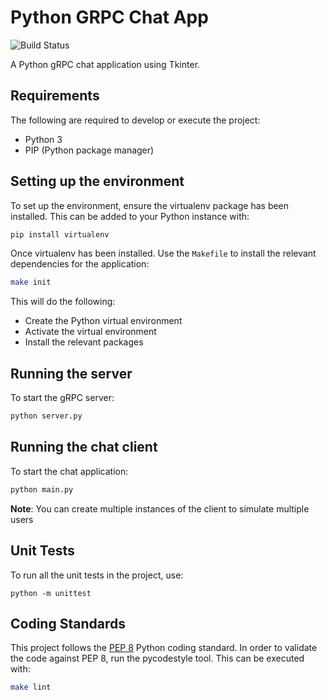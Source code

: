 # Python GRPC Chat App

![Build Status](https://github.com/Ryan95Z/python-grpc-chat-app/workflows/Python%20application/badge.svg)

A Python gRPC chat application using Tkinter.

## Requirements

The following are required to develop or execute the project:

* Python 3
* PIP (Python package manager)

## Setting up the environment

To set up the environment, ensure the virtualenv package has been installed. This can be added to your Python instance with:

```bash
pip install virtualenv
```

Once virtualenv has been installed. Use the `Makefile` to  install the relevant dependencies for the application:

```bash
make init
```

This will do the following:

* Create the Python virtual environment
* Activate the virtual environment
* Install the relevant packages

## Running the server

To start the gRPC server:

```bash
python server.py
```

## Running the chat client

To start the chat application:

```bash
python main.py
```

**Note**: You can create multiple instances of the client to simulate multiple users

## Unit Tests

To run all the unit tests in the project, use:

```
python -m unittest
```

## Coding Standards

This project follows the [PEP 8](https://www.python.org/dev/peps/pep-0008/) Python coding standard. In order to validate the code against PEP 8, run the pycodestyle tool. This can be executed with:

```bash
make lint
```